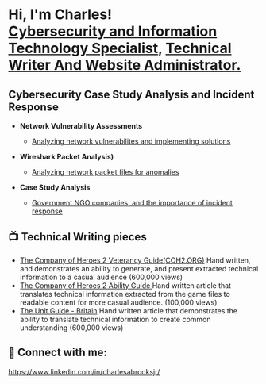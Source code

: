 <h1>Hi, I'm Charles!<br/><a href="[https://github.com/cj-2k](https://www.linkedin.com/in/charlesabrooksjr/)">Cybersecurity and Information Technology Specialist</a>, <a href="https://www.coh2.org/guides/categories">Technical Writer And Website Administrator.</a>

<h2>Cybersecurity Case Study Analysis and Incident Response </h2>

- <b>Network Vulnerability Assessments </b>
  - [Analyzing network vulnerabilites and implementing solutions](https://docs.google.com/document/d/1OwOFiuA83h5H1mQjLbdlsSg5hpE3j0DkM7aRqhLNCX8/edit)
- <b>Wireshark Packet Analysis)</b>
  - [Analyzing network packet files for anomalies](https://docs.google.com/document/d/1OwOFiuA83h5H1mQjLbdlsSg5hpE3j0DkM7aRqhLNCX8/edit )
 
- <b>Case Study Analysis</b>
  - [Government NGO companies, and the importance of incident response](https://docs.google.com/document/d/1vPC318Pbk5Jft9pggBUk9MKrTUZJ7l2HKoq1LZb6Y2M/edit ) 



<h2>📺 Technical Writing pieces </h2>

- [The Company of Heroes 2 Veterancy Guide(COH2.ORG)](https://www.coh2.org/guides/29892/the-company-of-heroes-2-veterancy-guide) Hand written, and demonstrates an ability to generate, and present extracted technical information to a casual audience (600,000 views)
- [The Company of Heroes 2 Ability Guide ](https://www.coh2.org/guides/52852/the-coh2-ability-guide) Hand written article that translates technical information extracted from the game files to readable content for more casual audience. (100,000 views)
- [The Unit Guide - Britain](https://www.coh2.org/guides/40402/british-forces-unit-guide) Hand written article that demonstrates the ability to translate technical information to create common understanding (600,000 views)

<h2> 🤳 Connect with me:</h2>

https://www.linkedin.com/in/charlesabrooksjr/
